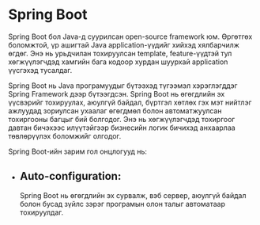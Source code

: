 # Spring Boot

Spring Boot бол Java-д суурилсан open-source framework юм. Өргөтгөх боломжтой, үр ашигтай Java application-үүдийг хийхэд хялбарчилж өгдөг. Энэ нь урьдчилан тохируулсан template, feature-үүдтэй тул хөгжүүлэгчдэд хамгийн бага кодоор хурдан шуурхай application үүсгэхэд тусалдаг.

Spring Boot нь Java програмуудыг бүтээхэд түгээмэл хэрэглэгддэг Spring Framework дээр бүтээгдсэн. Spring Boot нь өгөгдлийн эх үүсвэрийг тохируулах, аюулгүй байдал, бүртгэл хөтлөх гэх мэт нийтлэг ажлуудад зориулсан ухаалаг өгөгдмөл болон автоматжуулсан тохиргооны багцыг бий болгодог. Энэ нь хөгжүүлэгчдэд тохиргоог давтан бичэхээс илүүтэйгээр бизнесийн логик бичихэд анхаарлаа төвлөрүүлэх боломжийг олгодог.

Spring Boot-ийн зарим гол онцлогууд нь:

- ## Auto-configuration:
  Spring Boot нь өгөгдлийн эх сурвалж, вэб сервер, аюулгүй байдал болон бусад зүйлс зэрэг програмын олон талыг автоматаар тохируулдаг.
